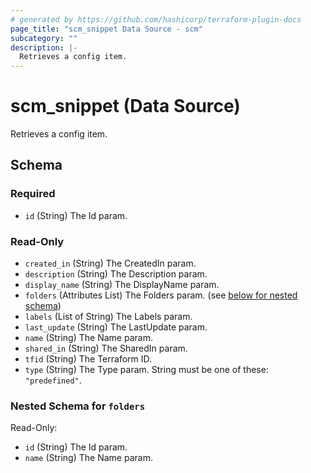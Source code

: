 ```yaml
---
# generated by https://github.com/hashicorp/terraform-plugin-docs
page_title: "scm_snippet Data Source - scm"
subcategory: ""
description: |-
  Retrieves a config item.
---
```


# scm_snippet (Data Source)

Retrieves a config item.



<!-- schema generated by tfplugindocs -->
## Schema

### Required

- `id` (String) The Id param.

### Read-Only

- `created_in` (String) The CreatedIn param.
- `description` (String) The Description param.
- `display_name` (String) The DisplayName param.
- `folders` (Attributes List) The Folders param. (see [below for nested schema](#nestedatt--folders))
- `labels` (List of String) The Labels param.
- `last_update` (String) The LastUpdate param.
- `name` (String) The Name param.
- `shared_in` (String) The SharedIn param.
- `tfid` (String) The Terraform ID.
- `type` (String) The Type param. String must be one of these: `"predefined"`.

<a id="nestedatt--folders"></a>
### Nested Schema for `folders`

Read-Only:

- `id` (String) The Id param.
- `name` (String) The Name param.
